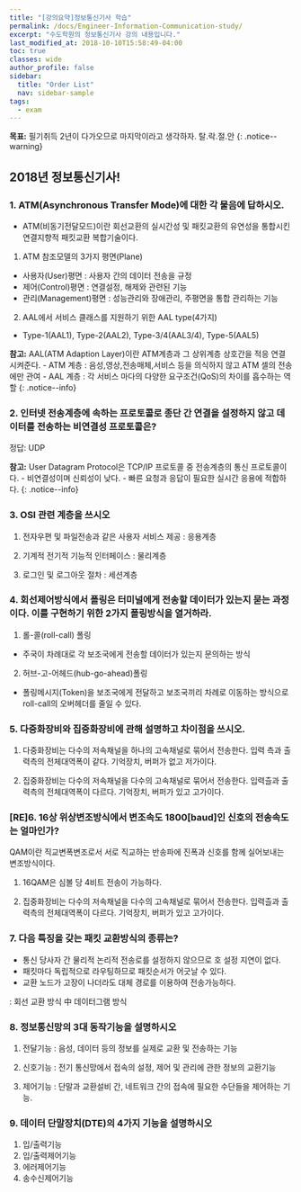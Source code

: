 ```yaml
---
title: "[강의요약]정보통신기사 학습"
permalink: /docs/Engineer-Information-Communication-study/
excerpt: "수도학원의 정보통신기사 강의 내용입니다."
last_modified_at: 2018-10-10T15:58:49-04:00
toc: true
classes: wide
author_profile: false
sidebar:
  title: "Order List"
  nav: sidebar-sample
tags:
  - exam
---
```




**목표:** 필기취득 2년이 다가오므로 마지막이라고 생각하자. 탈.락.절.안
{: .notice--warning}

## 2018년 정보통신기사!

### 1. ATM(Asynchronous Transfer Mode)에 대한 각 물음에 답하시오.

+ ATM(비동기전달모드)이란 회선교환의 실시간성 및 패킷교환의 유연성을 통합시킨 연결지향적 패킷교환 복합기술이다.

 1. ATM 참조모델의 3가지 평면(Plane)
  - 사용자(User)평면
    :    사용자 간의 데이터 전송을 규정
  - 제어(Control)평면
    :    연결설정, 해제와 관련된 기능
  - 관리(Management)평면
    :    성능관리와 장애관리, 주평면을 통합 관리하는 기능

  2. AAL에서 서비스 클래스를 지원하기 위한 AAL type(4가지)
   - Type-1(AAL1), Type-2(AAL2), Type-3/4(AAL3/4), Type-5(AAL5)


   **참고:** AAL(ATM Adaption Layer)이란 ATM계층과 그 상위계층 상호간을 적응 연결 시켜준다.
      - ATM 계층 : 음성,영상,전송매체,서비스 등을 의식하지 않고 ATM 셀의 전송에만 관여
      - AAL 계층 : 각 서비스 마다의 다양한 요구조건(QoS)의 차이를 흡수하는 역할
   {: .notice--info}



### 2. 인터넷 전송계층에 속하는 프로토콜로 종단 간 연결을 설정하지 않고 데이터를 전송하는 비연결성 프로토콜은?

  정답: UDP

  **참고:** User Datagram Protocol은 TCP/IP 프로토콜 중 전송계층의 통신 프로토콜이다.
     - 비연결성이며 신뢰성이 낮다.
     - 빠른 요청과 응답이 필요한 실시간 응용에 적합하다.
  {: .notice--info}

### 3. OSI 관련 계층을 쓰시오

  1. 전자우편 및 파일전송과 같은 사용자 서비스 제공
  :     응용계층

  2. 기계적 전기적 기능적 인터페이스
  :     물리계층

  3. 로그인 및 로그아웃 절차
  :     세션계층

### 4. 회선제어방식에서 폴링은 터미널에게 전송할 데이터가 있는지 묻는 과정이다. 이를 구현하기 위한 2가지 폴링방식을 열거하라.

  1. 롤-콜(roll-call) 폴링
  - 주국이 차례대로 각 보조국에게 전송할 데이터가 있는지 문의하는 방식

  2. 허브-고-어헤드(hub-go-ahead)폴링
  - 폴링메시지(Token)을 보조국에게 전달하고 보조국끼리 차례로 이동하는 방식으로 roll-call의 오버헤더를 줄일 수 있다.

### 5. 다중화장비와 집중화장비에 관해 설명하고 차이점을 쓰시오.

  1. 다중화장비는 다수의 저속채널을 하나의 고속채널로 묶어서 전송한다. 입력 측과 출력측의 전체대역폭이 같다. 기억장치, 버퍼가 없고 저가이다.

  2. 집중화장비는 다수의 저속채널을 다수의 고속채널로 묶어서 전송한다. 입력츨과 출력측의 전체대역폭이 다르다. 기억장치, 버퍼가 있고 고가이다.


### [RE]6. 16상 위상변조방식에서 변조속도 1800[baud]인 신호의 전송속도는 얼마인가?

QAM이란 직교변폭변조로서 서로 직교하는 반송파에 진폭과 신호를 함께 실어보내는 변조방식이다.

  1. 16QAM은 심볼 당 4비트 전송이 가능하다.

  2. 집중화장비는 다수의 저속채널을 다수의 고속채널로 묶어서 전송한다. 입력츨과 출력측의 전체대역폭이 다르다. 기억장치, 버퍼가 있고 고가이다.

### 7. 다음 특징을 갖는 패킷 교환방식의 종류는?

 - 통신 당사자 간 물리적 논리적 전송로를 설정하지 않으므로 호 설정 지연이 없다.
 - 패킷마다 독립적으로 라우팅하므로 패킷순서가 어긋날 수 있다.
 - 교환 노드가 고장이 나더라도 대체 경로를 이용하여 전송가능하다.

:     회선 교환 방식 中 데이터그램 방식



### 8. 정보통신망의 3대 동작기능을 설명하시오

1. 전달기능
:     음성, 데이터 등의 정보를 실제로 교환 및 전송하는 기능

2. 신호기능
:     전기 통신망에서 접속의 설정, 제어 및 관리에 관한 정보의 교환기능

3. 제어기능
:     단말과 교환설비 간, 네트워크 간의 접속에 필요한 수단들을 제어하는 기능.

### 9. 데이터 단말장치(DTE)의 4가지 기능을 설명하시오

1. 입/출력기능
2. 입/출력제어기능
3. 에러제어기능
4. 송수신제어기능

